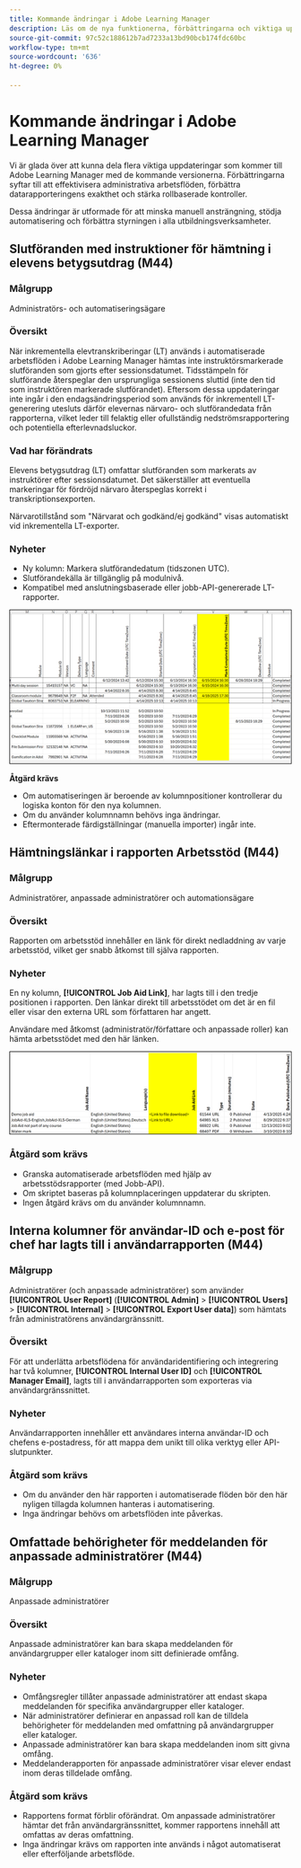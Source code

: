 ```yaml
---
title: Kommande ändringar i Adobe Learning Manager
description: Läs om de nya funktionerna, förbättringarna och viktiga uppdateringarna som snart kommer till Adobe Learning Manager. Håll dig informerad om vad som ändras så att du kan planera framåt och få ut mesta möjliga av de senaste förbättringarna.
source-git-commit: 97c52c188612b7ad7233a13bd90bcb174fdc60bc
workflow-type: tm+mt
source-wordcount: '636'
ht-degree: 0%

---
```



# Kommande ändringar i Adobe Learning Manager

Vi är glada över att kunna dela flera viktiga uppdateringar som kommer till Adobe Learning Manager med de kommande versionerna. Förbättringarna syftar till att effektivisera administrativa arbetsflöden, förbättra datarapporteringens exakthet och stärka rollbaserade kontroller.

Dessa ändringar är utformade för att minska manuell ansträngning, stödja automatisering och förbättra styrningen i alla utbildningsverksamheter.

## Slutföranden med instruktioner för hämtning i elevens betygsutdrag (M44)

### Målgrupp

Administratörs- och automatiseringsägare

### Översikt

När inkrementella elevtranskriberingar (LT) används i automatiserade arbetsflöden i Adobe Learning Manager hämtas inte instruktörsmarkerade slutföranden som gjorts efter sessionsdatumet. Tidsstämpeln för slutförande återspeglar den ursprungliga sessionens sluttid (inte den tid som instruktören markerade slutförandet). Eftersom dessa uppdateringar inte ingår i den endagsändringsperiod som används för inkrementell LT-generering utesluts därför elevernas närvaro- och slutförandedata från rapporterna, vilket leder till felaktig eller ofullständig nedströmsrapportering och potentiella efterlevnadsluckor.

### Vad har förändrats

Elevens betygsutdrag (LT) omfattar slutföranden som markerats av instruktörer efter sessionsdatumet. Det säkerställer att eventuella markeringar för fördröjd närvaro återspeglas korrekt i transkriptionsexporten.

Närvarotillstånd som &quot;Närvarat och godkänd/ej godkänd&quot; visas automatiskt vid inkrementella LT-exporter.

### Nyheter

* Ny kolumn: Markera slutförandedatum (tidszonen UTC).
* Slutförandekälla är tillgänglig på modulnivå.
* Kompatibel med anslutningsbaserade eller jobb-API-genererade LT-rapporter.

![](assets/capture-instructor.png)

**Åtgärd krävs**

* Om automatiseringen är beroende av kolumnpositioner kontrollerar du logiska konton för den nya kolumnen.
* Om du använder kolumnnamn behövs inga ändringar.
* Eftermonterade färdigställningar (manuella importer) ingår inte.

## Hämtningslänkar i rapporten Arbetsstöd (M44)

### Målgrupp

Administratörer, anpassade administratörer och automationsägare

### Översikt

Rapporten om arbetsstöd innehåller en länk för direkt nedladdning av varje arbetsstöd, vilket ger snabb åtkomst till själva rapporten.

### Nyheter

En ny kolumn, **[!UICONTROL Job Aid Link]**, har lagts till i den tredje positionen i rapporten. Den länkar direkt till arbetsstödet om det är en fil eller visar den externa URL som författaren har angett.

Användare med åtkomst (administratör/författare och anpassade roller) kan hämta arbetsstödet med den här länken.

![](assets/download-links-for-job-aid.png)

### Åtgärd som krävs

* Granska automatiserade arbetsflöden med hjälp av arbetsstödsrapporter (med Jobb-API).
* Om skriptet baseras på kolumnplaceringen uppdaterar du skripten.
* Ingen åtgärd krävs om du använder kolumnnamn.

## Interna kolumner för användar-ID och e-post för chef har lagts till i användarrapporten (M44)

### Målgrupp

Administratörer (och anpassade administratörer) som använder **[!UICONTROL User Report]** (**[!UICONTROL Admin]** > **[!UICONTROL Users]** > **[!UICONTROL Internal]** > **[!UICONTROL Export User data]**) som hämtats från administratörens användargränssnitt.

### Översikt

För att underlätta arbetsflödena för användaridentifiering och integrering har två kolumner, **[!UICONTROL Internal User ID]** och **[!UICONTROL Manager Email]**, lagts till i användarrapporten som exporteras via användargränssnittet.

### Nyheter

Användarrapporten innehåller ett användares interna användar-ID och chefens e-postadress, för att mappa dem unikt till olika verktyg eller API-slutpunkter.

### Åtgärd som krävs

* Om du använder den här rapporten i automatiserade flöden bör den här nyligen tillagda kolumnen hanteras i automatisering.
* Inga ändringar behövs om arbetsflöden inte påverkas.

## Omfattade behörigheter för meddelanden för anpassade administratörer (M44)

### Målgrupp

Anpassade administratörer

### Översikt

Anpassade administratörer kan bara skapa meddelanden för användargrupper eller kataloger inom sitt definierade omfång.

### Nyheter

* Omfångsregler tillåter anpassade administratörer att endast skapa meddelanden för specifika användargrupper eller kataloger.
* När administratörer definierar en anpassad roll kan de tilldela behörigheter för meddelanden med omfattning på användargrupper eller kataloger.
* Anpassade administratörer kan bara skapa meddelanden inom sitt givna omfång.
* Meddelanderapporten för anpassade administratörer visar elever endast inom deras tilldelade omfång.

### Åtgärd som krävs

* Rapportens format förblir oförändrat. Om anpassade administratörer hämtar det från användargränssnittet, kommer rapportens innehåll att omfattas av deras omfattning.
* Inga ändringar krävs om rapporten inte används i något automatiserat eller efterföljande arbetsflöde.
